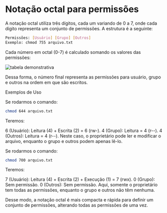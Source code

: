 # Notação octal para permissões


A notação octal utiliza três dígitos, cada um variando de 0 a 7, 
onde cada dígito representa um conjunto de permissões. 
A estrutura é a seguinte:

```bash
Permissões: [Usuário] [Grupo] [Outros]
Exemplo: chmod 755 arquivo.txt
```

Cada número em octal (0-7) é calculado somando os valores das 
permissões:

![tabela demonstrativa]("../assets/octal.png")

Dessa forma, o número final representa as permissões para usuário, 
grupo e outros na ordem em que são escritos.

Exemplos de Uso

Se rodarmos o comando:

```bash
chmod 644 arquivo.txt

```
Teremos:

6 (Usuário): Leitura (4) + Escrita (2) = 6 (rw-).
4 (Grupo): Leitura = 4 (r--).
4 (Outros): Leitura = 4 (r--).
Neste caso, o proprietário pode ler e modificar o arquivo, enquanto 
o grupo e outros podem apenas lê-lo.

Se rodarmos o comando:

```bash
chmod 700 arquivo.txt
```

Teremos:

7 (Usuário): Leitura (4) + Escrita (2) + Execução (1) = 7 (rwx).
0 (Grupo): Sem permissão.
0 (Outros): Sem permissão.
Aqui, somente o proprietário tem todas as permissões, enquanto o 
grupo e outros não têm nenhuma.

Desse modo, a notação octal é mais compacta e rápida para definir 
um conjunto de permissões, alterando todas as permissões de uma vez.

